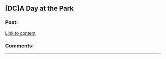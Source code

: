 ## [DC]A Day at the Park

### Post:

[Link to content](http://kiriakakis.net/comics/mused/a-day-at-the-park)

### Comments:

---

